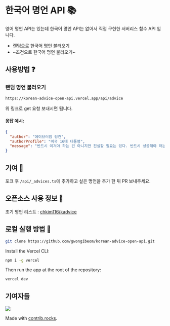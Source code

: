 # 한국어 명언 API 📚

영어 명언 API는 있는데 한국어 명언 API는 없어서 직접 구현한 서버리스 함수 API 입니다.

- 랜덤으로 한국어 명언 불러오기
- ~조건으로 한국어 명언 불러오기~

## 사용방법 ❓

### 랜덤 명언 불러오기

`https://korean-advice-open-api.vercel.app/api/advice`

위 링크로 get 요청 보내시면 됩니다.

#### 응답 예시:

```json
{
  "author": "에이브러햄 링컨",
  "authorProfile": "미국 16대 대통령",
  "message": "반드시 이겨야 하는 건 아니지만 진실할 필요는 있다. 반드시 성공해야 하는 건 아니지만, 소신을 가지고 살아야 할 필요는 있다."
}
```

## 기여 🤝

포크 후 `/api/_advices.ts`에 추가하고 싶은 명언을 추가 한 뒤 PR 보내주세요.

## 오픈소스 사용 정보 🙏

초기 명언 리스트 : [chkim116/kadvice](https://github.com/chkim116/kadvice)

## 로컬 실행 방법 🏃

```bash
git clone https://github.com/gwongibeom/korean-advice-open-api.git
```

Install the Vercel CLI:

```bash
npm i -g vercel
```

Then run the app at the root of the repository:

```bash
vercel dev
```


## 기여자들
<a href="https://github.com/gwongibeom/korean-advice-open-api/graphs/contributors">
  <img src="https://contrib.rocks/image?repo=gwongibeom/korean-advice-open-api" />
</a>

Made with [contrib.rocks](https://contrib.rocks).
